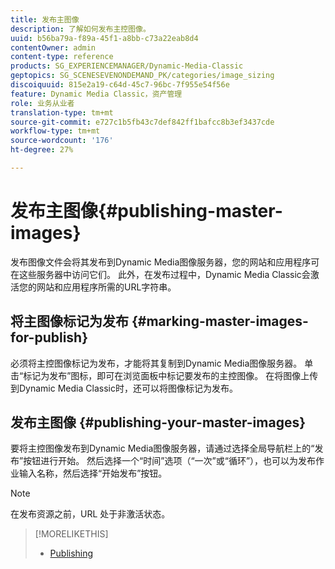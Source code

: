 ```yaml
---
title: 发布主图像
description: 了解如何发布主控图像。
uuid: b56ba79a-f89a-45f1-a8bb-c73a22eab8d4
contentOwner: admin
content-type: reference
products: SG_EXPERIENCEMANAGER/Dynamic-Media-Classic
geptopics: SG_SCENESEVENONDEMAND_PK/categories/image_sizing
discoiquuid: 815e2a19-c64d-45c7-96bc-7f955e54f56e
feature: Dynamic Media Classic，资产管理
role: 业务从业者
translation-type: tm+mt
source-git-commit: e727c1b5fb43c7def842ff1bafcc8b3ef3437cde
workflow-type: tm+mt
source-wordcount: '176'
ht-degree: 27%

---
```



# 发布主图像{#publishing-master-images}

发布图像文件会将其发布到Dynamic Media图像服务器，您的网站和应用程序可在这些服务器中访问它们。 此外，在发布过程中，Dynamic Media Classic会激活您的网站和应用程序所需的URL字符串。

## 将主图像标记为发布 {#marking-master-images-for-publish}

必须将主控图像标记为发布，才能将其复制到Dynamic Media图像服务器。 单击“标记为发布”图标，即可在浏览面板中标记要发布的主控图像。 在将图像上传到Dynamic Media Classic时，还可以将图像标记为发布。

## 发布主图像 {#publishing-your-master-images}

要将主控图像发布到Dynamic Media图像服务器，请通过选择全局导航栏上的“发布”按钮进行开始。 然后选择一个“时间”选项（“一次”或“循环”），也可以为发布作业输入名称，然后选择“开始发布”按钮。

>[!NOTE]
>
>在发布资源之前，URL 处于非激活状态。

>[!MORELIKETHIS]
>
>* [Publishing](publishing-files.md#publishing_files)

